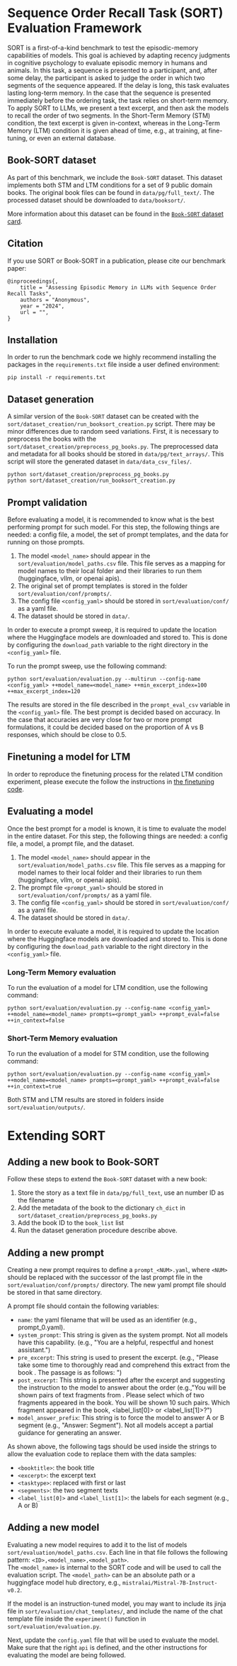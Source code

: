 # Sequence Order Recall Task (SORT) Evaluation Framework

SORT is a first-of-a-kind benchmark to test the episodic-memory capabilities of models.
This goal is achieved by adapting recency judgments in cognitive psychology to evaluate episodic memory in humans and 
animals. In this task, a sequence is presented to a participant, and, after some delay, the participant is asked to 
judge the order in which two segments of the sequence appeared. If the delay is long, this task evaluates lasting 
long-term memory. In the case that the sequence is presented immediately before the ordering task, the task relies on 
short-term memory. To apply SORT to LLMs, we present a text excerpt, and then ask the models to recall the order of two
segments. In the Short-Term Memory (STM) condition, the text excerpt is given in-context, whereas in the Long-Term
Memory (LTM) condition it is given ahead of time, e.g., at training, at fine-tuning, or even an external database.

## Book-SORT dataset
As part of this benchmark, we include the `Book-SORT` dataset. This dataset implements both STM and LTM conditions for
a set of 9 public domain books. The original book files can be found in `data/pg/full_text/`.
The processed dataset should be downloaded to `data/booksort/`.

More information about this dataset can be found in the [`Book-SORT` dataset card](data/README.md).  

## Citation
If you use SORT or Book-SORT in a publication, please cite our benchmark paper:
```
@inproceedings{,
    title = "Assessing Episodic Memory in LLMs with Sequence Order Recall Tasks",
    authors = "Anonymous",
    year = "2024",
    url = "",
}
```

## Installation
In order to run the benchmark code we highly recommend installing the packages in the `requirements.txt` file inside a
user defined environment:
```shell
pip install -r requirements.txt
```

## Dataset generation
A similar version of the `Book-SORT` dataset can be created with the `sort/dataset_creation/run_booksort_creation.py` script. 
There may be minor differences due to random seed variations.
First, it is necessary to preprocess the books with the `sort/dataset_creation/preprocess_pg_books.py`.
The preprocessed data and metadata for all books should be stored in `data/pg/text_arrays/`.
This script will store the generated dataset in `data/data_csv_files/`.

```shell
python sort/dataset_creation/preprocess_pg_books.py
python sort/dataset_creation/run_booksort_creation.py 
```

## Prompt validation
Before evaluating a model, it is recommended to know what is the best performing prompt for such model.
For this step, the following things are needed: a config file, a model, the set of prompt templates, and the data for 
running on those prompts.
1. The model `<model_name>` should appear in the `sort/evaluation/model_paths.csv` file. This file serves as a mapping for model names to their local folder 
and their libraries to run them (huggingface, vllm, or openai apis).
2. The original set of prompt templates is stored in the folder `sort/evaluation/conf/prompts/`.
3. The config file `<config_yaml>` should be stored in `sort/evaluation/conf/` as a yaml file. 
4. The dataset should be stored in `data/`.

In order to execute a prompt sweep, it is required to update the location where the Huggingface models
are downloaded and stored to. This is done by configuring the `download_path` variable to the right directory in the 
`<config_yaml>` file. 

To run the prompt sweep, use the following command:
```shell
python sort/evaluation/evaluation.py --multirun --config-name <config_yaml> ++model_name=<model_name> ++min_excerpt_index=100 ++max_excerpt_index=120
```

The results are stored in the file described in the `prompt_eval_csv` variable in the `<config_yaml>` file. 
The best prompt is decided based on accuracy.
In the case that accuracies are very close for two or more prompt formulations, it could be decided based on the 
proportion of A vs B responses, which should be close to 0.5. 

## Finetuning a model for LTM
In order to reproduce the finetuning process for the related LTM condition experiment, please execute the follow the 
instructions in [the finetuning code](sort/finetuning/README.md). 


## Evaluating a model
Once the best prompt for a model is known, it is time to evaluate the model in the entire dataset.
For this step, the following things are needed: a config file, a model, a prompt file, and the dataset.
1. The model `<model_name>` should appear in the `sort/evaluation/model_paths.csv` file. This file serves as a mapping for model names to their local folder 
and their libraries to run them (huggingface, vllm, or openai apis).
2. The prompt file `<prompt_yaml>` should be stored in `sort/evaluation/conf/prompts/` as a yaml file.
3. The config file `<config_yaml>` should be stored in `sort/evaluation/conf/` as a yaml file. 
4. The dataset should be stored in `data/`.

In order to execute evaluate a model, it is required to update the location where the Huggingface models
are downloaded and stored to. This is done by configuring the `download_path` variable to the right directory in the 
`<config_yaml>` file. 

### Long-Term Memory evaluation
To run the evaluation of a model for LTM condition, use the following command:
```shell
python sort/evaluation/evaluation.py --config-name <config_yaml> ++model_name=<model_name> prompts=<prompt_yaml> ++prompt_eval=false ++in_context=false
```

### Short-Term Memory evaluation
To run the evaluation of a model for STM condition, use the following command:
```shell
python sort/evaluation/evaluation.py --config-name <config_yaml> ++model_name=<model_name> prompts=<prompt_yaml> ++prompt_eval=false ++in_context=true
```

Both STM and LTM results are stored in folders inside `sort/evaluation/outputs/`.


# Extending SORT

## Adding a new book to Book-SORT
Follow these steps to extend the `Book-SORT` dataset with a new book:
1. Store the story as a text file in `data/pg/full_text`, use an number ID as the filename
2. Add the metadata of the book to the dictionary `ch_dict` in  `sort/dataset_creation/preprocess_pg_books.py`
3. Add the book ID to the `book_list` list 
4. Run the dataset generation procedure describe above.

## Adding a new prompt
Creating a new prompt requires to define a `prompt_<NUM>.yaml`, where `<NUM>` should be replaced with the successor of the last prompt file in the `sort/evaluation/conf/prompts/` directory.
The new yaml prompt file should be stored in that same directory.

A prompt file should contain the following variables:
* `name`: the yaml filename that will be used as an identifier (e.g., prompt_0.yaml).
* `system_prompt`: This string is given as the system prompt. Not all models have this capability. (e.g., "You are a helpful, respectful and honest assistant.")
* `pre_excerpt`: This string is used to present the excerpt. (e.g., "Please take some time to thoroughly read and comprehend this extract from the book <booktitle>. The passage is as follows: <excerpt>")
* `post_excerpt`: This string is presented after the excerpt and suggesting the instruction to the model to answer about the order (e.g.,"You will be shown pairs of text fragments from <booktitle>. Please select which of two fragments appeared <tasktype> in the book. You will be shown 10 such pairs. <segments> Which fragment appeared <tasktype> in the book, <label_list[0]> or <label_list[1]>?")
* `model_answer_prefix`: This string is to force the model to answer A or B segment (e.g., "Answer: Segment"). Not all models accept a partial guidance for generating an answer. 

As shown above, the following tags should be used inside the strings to allow the evaluation code to replace them with 
the data samples:
* `<booktitle>`: the book title
* `<excerpt>`: the excerpt text
* `<tasktype>`: replaced with first or last
* `<segments>`: the two segment texts 
* `<label_list[0]>` and `<label_list[1]>`: the labels for each segment (e.g., A or B)

## Adding a new model
Evaluating a new model requires to add it to the list of models `sort/evaluation/model_paths.csv`.
Each line in that file follows the following pattern: `<ID>,<model_name>,<model_path>`.  
The `<model_name>` is internal to the SORT code and will be used to call the evaluation script. 
The `<model_path>` can be an absolute path or a huggingface model hub
directory, e.g., `mistralai/Mistral-7B-Instruct-v0.2`.

If the model is an instruction-tuned model, you may want to include its jinja file in `sort/evaluation/chat_templates/`,
and include the name of the chat template file inside the `experiment()` function in `sort/evaluation/evaluation.py`.

Next, update the `config.yaml` file that will be used to evaluate the model. Make sure that the right `api` is defined, 
and the other instructions for evaluating the model are being followed.
